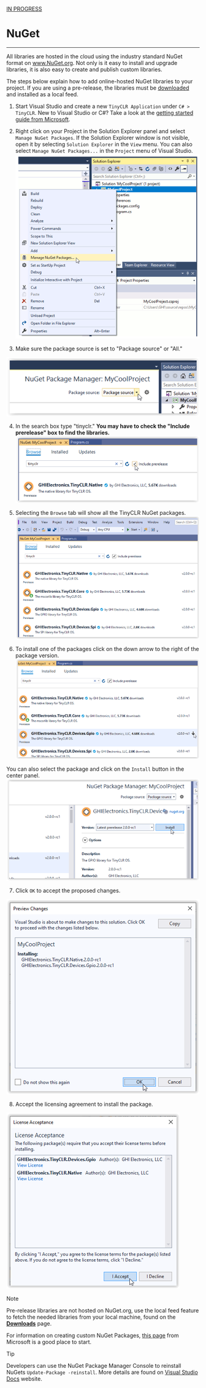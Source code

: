 [IN PROGRESS](error.md) 
# NuGet

---

All libraries are hosted in the cloud using the industry standard NuGet format on www.NuGet.org. Not only is it easy to install and upgrade libraries, it is also easy to create and publish custom libraries.
 
The steps below explain how to add online-hosted NuGet libraries to your project. If you are using a pre-release, the libraries must be [downloaded](../downloads.md) and installed as a local feed.

1. Start Visual Studio and create a new `TinyCLR Application` under `C# > TinyCLR`. New to Visual Studio or C#? Take a look at the [getting started guide from Microsoft](https://docs.microsoft.com/en-us/dotnet/csharp/getting-started/with-visual-studio).
2. Right click on your Project in the Solution Explorer panel and select `Manage NuGet Packages`.  If the Solution Explorer window is not visible, open it by selecting `Solution Explorer` in the `View` menu. You can also select `Manage NuGet Packages...` in the `Project` menu of Visual Studio.
![View Show Solution Explorer](images/select-manage-nuget-packages.gif)

3. Make sure the package source is set to "Package source" or "All."

![Set package source](images/package-source.png)

4. In the search box type "tinyclr." **You may have to check the "Include prerelease" box to find the libraries.**
![Search for TinyCLR](images/search-for-tinyclr.png)
5. Selecting the `Browse` tab will show all the TinyCLR NuGet packages.
![Browse NuGet Feed](images/browse-nuget-feed.png)

6. To install one of the packages click on the down arrow to the right of the package version.
![Add Nuget Package](images/add-nuget-package.png)

You can also select the package and click on the `Install` button in the center panel.
![Nuget-package-install-button](images/nuget-install-button.png)

7. Click `OK` to accept the proposed changes.

![Accept changes](images/accept-changes.png)

8. Accept the licensing agreement to install the package.

![Accept Agreement for NuGet](images/accept-agreement-for-nuget.png)

> [!Note]
> Pre-release libraries are not hosted on NuGet.org, use the local feed feature to fetch the needed libraries from your local machine, found on the [**Downloads**](../downloads.md) page.

For information on creating custom NuGet Packages, [this page](https://docs.microsoft.com/en-us/nuget/create-packages/creating-a-package) from Microsoft is a good place to start.

> [!Tip]
> Developers can use the NuGet Package Manager Console to reinstall NuGets `Update-Package -reinstall`. More details are found on [Visual Studio Docs](https://docs.microsoft.com/en-us/nuget/reference/ps-reference/ps-ref-update-package) website.

